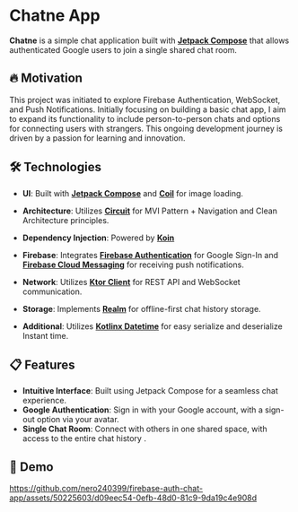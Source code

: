 # Chatne App

**Chatne** is a simple chat application built with
**[Jetpack Compose](https://developer.android.com/jetpack/compose)**
that allows authenticated Google users
to join a single shared chat room.

## 🔥 Motivation

This project was initiated to explore Firebase Authentication, WebSocket,
and Push Notifications. Initially focusing on building a basic chat app,
I aim to expand its functionality to include person-to-person chats and
options for connecting users with strangers. This ongoing development journey
is driven by a passion for learning and innovation.

## 🛠️ Technologies

- **UI**: Built with
  **[Jetpack Compose](https://developer.android.com/jetpack/compose)** and
  **[Coil](https://github.com/coil-kt/coil)** for image loading.

- **Architecture**: Utilizes **[Circuit](https://slackhq.github.io/circuit/)**
  for MVI Pattern + Navigation and Clean Architecture principles.

- **Dependency Injection**: Powered by **[Koin](https://github.com/InsertKoinIO/koin)**

- **Firebase**: Integrates **[Firebase Authentication](https://firebase.google.com/docs/auth)**
  for Google Sign-In and
  **[Firebase Cloud Messaging](https://firebase.google.com/docs/cloud-messaging)**
  for receiving push notifications.

- **Network**: Utilizes **[Ktor Client](https://github.com/ktorio/ktor)** for REST API
  and WebSocket communication.

- **Storage**: Implements **[Realm](https://github.com/realm)**
  for offline-first chat history storage.

- **Additional**: Utilizes **[Kotlinx Datetime](https://github.com/Kotlin/kotlinx-datetime)**
  for easy serialize and deserialize Instant time.

## 📋 Features

- **Intuitive Interface**: Built using Jetpack Compose for a seamless chat experience.
- **Google Authentication**: Sign in with your Google account, with a sign-out
  option via your avatar.
- **Single Chat Room**: Connect with others in one shared space,
  with access to the entire chat history .

## 🎥 Demo
https://github.com/nero240399/firebase-auth-chat-app/assets/50225603/d09eec54-0efb-48d0-81c9-9da19c4e908d
